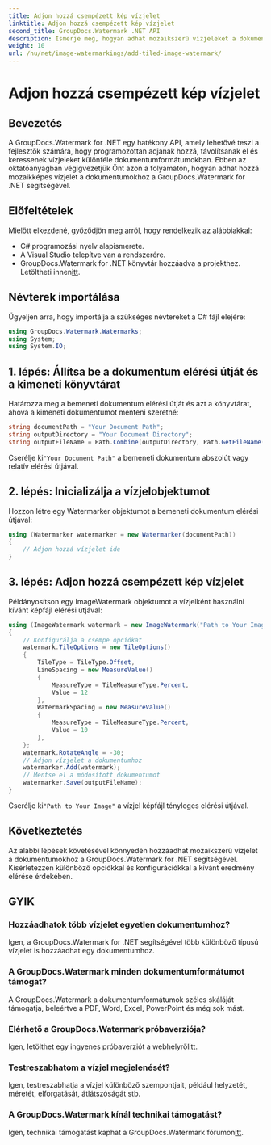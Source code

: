 ```yaml
---
title: Adjon hozzá csempézett kép vízjelet
linktitle: Adjon hozzá csempézett kép vízjelet
second_title: GroupDocs.Watermark .NET API
description: Ismerje meg, hogyan adhat mozaikszerű vízjeleket a dokumentumokhoz a GroupDocs.Watermark for .NET segítségével. Egyszerű, hatékony és testreszabható.
weight: 10
url: /hu/net/image-watermarkings/add-tiled-image-watermark/
---
```


# Adjon hozzá csempézett kép vízjelet

## Bevezetés
A GroupDocs.Watermark for .NET egy hatékony API, amely lehetővé teszi a fejlesztők számára, hogy programozottan adjanak hozzá, távolítsanak el és keressenek vízjeleket különféle dokumentumformátumokban. Ebben az oktatóanyagban végigvezetjük Önt azon a folyamaton, hogyan adhat hozzá mozaikképes vízjelet a dokumentumokhoz a GroupDocs.Watermark for .NET segítségével.
## Előfeltételek
Mielőtt elkezdené, győződjön meg arról, hogy rendelkezik az alábbiakkal:
- C# programozási nyelv alapismerete.
- A Visual Studio telepítve van a rendszerére.
- GroupDocs.Watermark for .NET könyvtár hozzáadva a projekthez. Letöltheti innen[itt](https://releases.groupdocs.com/Watermark/net/).

## Névterek importálása
Ügyeljen arra, hogy importálja a szükséges névtereket a C# fájl elejére:
```csharp
using GroupDocs.Watermark.Watermarks;
using System;
using System.IO;
```
## 1. lépés: Állítsa be a dokumentum elérési útját és a kimeneti könyvtárat
Határozza meg a bemeneti dokumentum elérési útját és azt a könyvtárat, ahová a kimeneti dokumentumot menteni szeretné:
```csharp
string documentPath = "Your Document Path";
string outputDirectory = "Your Document Directory";
string outputFileName = Path.Combine(outputDirectory, Path.GetFileName(documentPath));
```
 Cserélje ki`"Your Document Path"` a bemeneti dokumentum abszolút vagy relatív elérési útjával.
## 2. lépés: Inicializálja a vízjelobjektumot
Hozzon létre egy Watermarker objektumot a bemeneti dokumentum elérési útjával:
```csharp
using (Watermarker watermarker = new Watermarker(documentPath))
{
    // Adjon hozzá vízjelet ide
}
```
## 3. lépés: Adjon hozzá csempézett kép vízjelet
Példányosítson egy ImageWatermark objektumot a vízjelként használni kívánt képfájl elérési útjával:
```csharp
using (ImageWatermark watermark = new ImageWatermark("Path to Your Image"))
{
    // Konfigurálja a csempe opciókat
    watermark.TileOptions = new TileOptions()
    {
        TileType = TileType.Offset,
        LineSpacing = new MeasureValue()
        {
            MeasureType = TileMeasureType.Percent,
            Value = 12
        },
        WatermarkSpacing = new MeasureValue()
        {
            MeasureType = TileMeasureType.Percent,
            Value = 10
        },
    };
    watermark.RotateAngle = -30;
    // Adjon vízjelet a dokumentumhoz
    watermarker.Add(watermark);
    // Mentse el a módosított dokumentumot
    watermarker.Save(outputFileName);
}
```
 Cserélje ki`"Path to Your Image"` a vízjel képfájl tényleges elérési útjával.

## Következtetés
Az alábbi lépések követésével könnyedén hozzáadhat mozaikszerű vízjelet a dokumentumokhoz a GroupDocs.Watermark for .NET segítségével. Kísérletezzen különböző opciókkal és konfigurációkkal a kívánt eredmény elérése érdekében.
## GYIK
### Hozzáadhatok több vízjelet egyetlen dokumentumhoz?
Igen, a GroupDocs.Watermark for .NET segítségével több különböző típusú vízjelet is hozzáadhat egy dokumentumhoz.
### A GroupDocs.Watermark minden dokumentumformátumot támogat?
A GroupDocs.Watermark a dokumentumformátumok széles skáláját támogatja, beleértve a PDF, Word, Excel, PowerPoint és még sok mást.
### Elérhető a GroupDocs.Watermark próbaverziója?
 Igen, letölthet egy ingyenes próbaverziót a webhelyről[itt](https://releases.groupdocs.com/).
### Testreszabhatom a vízjel megjelenését?
Igen, testreszabhatja a vízjel különböző szempontjait, például helyzetét, méretét, elforgatását, átlátszóságát stb.
### A GroupDocs.Watermark kínál technikai támogatást?
 Igen, technikai támogatást kaphat a GroupDocs.Watermark fórumon[itt](https://forum.groupdocs.com/c/watermark/19).